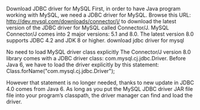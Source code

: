 Download JDBC driver for MySQL
First, in order to have Java program working with MySQL, we need a JDBC driver for MySQL. Browse this URL:
http://dev.mysql.com/downloads/connector/j/
to download the latest version of the JDBC driver for MySQL called Connector/J. MySQL Connector/J comes into 2 major versions: 5.1 and 8.0. The latest version 8.0 supports JDBC 4.2 and JDK 8 or higher.
download jdbc driver for mysql



No need to load MySQL driver class explicitly
The Connector/J version 8.0 library comes with a JDBC driver class: com.mysql.cj.jdbc.Driver. Before Java 6, we have to load the driver explicitly by this statement:
Class.forName("com.mysql.cj.jdbc.Driver");

However that statement is no longer needed, thanks to new update in JDBC 4.0 comes from Java 6. As long as you put the MySQL JDBC driver JAR file  file into your program’s classpath, the driver manager can find and load the driver.